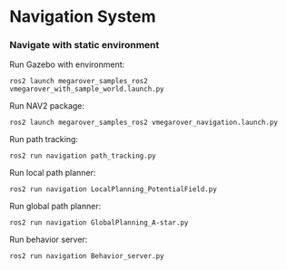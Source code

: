 # Navigation System

### Navigate with static environment
Run Gazebo with environment:
```
ros2 launch megarover_samples_ros2 vmegarover_with_sample_world.launch.py
```
Run NAV2 package:
```
ros2 launch megarover_samples_ros2 vmegarover_navigation.launch.py
```
Run path tracking:
```
ros2 run navigation path_tracking.py
```
Run local path planner:
```
ros2 run navigation LocalPlanning_PotentialField.py
```
Run global path planner:
```
ros2 run navigation GlobalPlanning_A-star.py
```
Run behavior server:
```
ros2 run navigation Behavior_server.py
```
